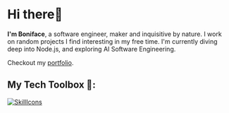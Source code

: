 # Hi there👋

<!--
**bmmunga/bmmunga** is a ✨ _special_ ✨ repository because its `README.md` (this file) appears on your GitHub profile.

Here are some ideas to get you started:

- 🔭 I’m currently working on ...
- 🌱 I’m currently learning ...
- 👯 I’m looking to collaborate on ...
- 🤔 I’m looking for help with ...
- 💬 Ask me about ...
- 📫 How to reach me: ...
- 😄 Pronouns: ...
- ⚡ Fun fact: ...
-->
**I'm Boniface**, a software engineer, maker and inquisitive by nature. I work on random projects I find interesting in my free time.
I'm currently diving deep into Node.js, and exploring AI Software Engineering.

Checkout my [portfolio](https://bmunga.vercel.app/).

## My Tech Toolbox 🧰:

[![SkillIcons](https://skillicons.dev/icons?i=ocaml,py,flask,fastapi,js,nodejs,express,nextjs,postgresql,mongodb,redis,bash,nginx,gcp)](https://skillicons.dev)<br/>
